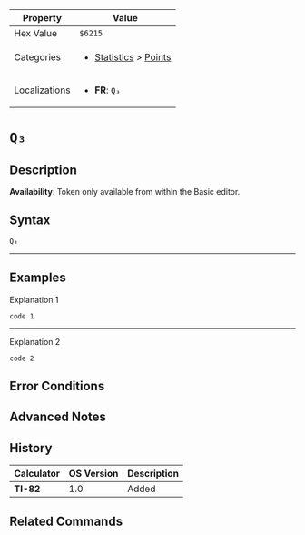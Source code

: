| Property      | Value |
|---------------|-------|
| Hex Value     | `$6215`|
| Categories    | <ul><li>[Statistics](<../categories/Statistics.md>) > [Points](<../categories/Statistics.md#Points>)</li></ul> |
| Localizations | <ul><li><b>FR</b>: `Q₃`</li></ul> |

# `Q₃`

## Description



<b>Availability</b>: Token only available from within the Basic editor.

## Syntax
`Q₃`

<hr>

## Examples

Explanation 1
```ti-basic
code 1
```
---
Explanation 2
```ti-basic
code 2
```

## Error Conditions


## Advanced Notes


## History
| Calculator | OS Version | Description |
|------------|------------|-------------|
| <b>TI-82</b> | 1.0 | Added

## Related Commands

    